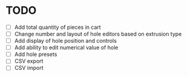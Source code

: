 # TODO

- [ ] Add total quantity of pieces in cart
- [ ] Change number and layout of hole editors based on extrusion type
- [ ] Add display of hole position and controls
- [ ] Add ability to edit numerical value of hole
- [ ] Add hole presets
- [ ] CSV export
- [ ] CSV import
